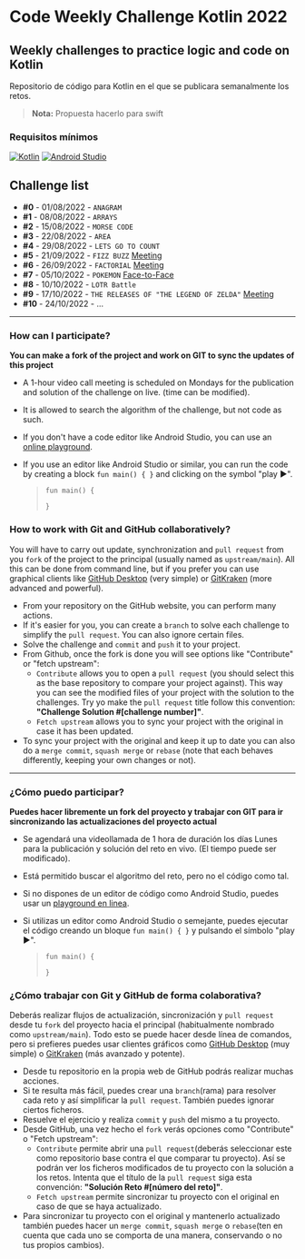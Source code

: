 # Code Weekly Challenge Kotlin 2022
## Weekly challenges to practice logic and code on Kotlin

Repositorio de código para Kotlin en el que se publicara semanalmente los retos.
> **Nota:** Propuesta hacerlo para swift

### Requisitos mínimos
[![Kotlin](https://img.shields.io/badge/Kotlin-1.5-purple?longCache=true&style=popout-square)](https://kotlinlang.org)
[![Android Studio](https://img.shields.io/badge/Android_Studio-4.2-blue.svg?longCache=true&style=popout-square)](https://developer.android.com/studio)

## Challenge list

* **#0** - 01/08/2022 - `ANAGRAM`
* **#1** - 08/08/2022 - `ARRAYS`
* **#2** - 15/08/2022 - `MORSE CODE`
* **#3** - 22/08/2022 - `AREA`
* **#4** - 29/08/2022 - `LETS GO TO COUNT`
* **#5** - 21/09/2022 - `FIZZ BUZZ` [Meeting](https://teams.microsoft.com/l/meetup-join/19%3ameeting_MDVjMTBhYjEtOTgwNi00ZjhmLTg2MWItOWY5ZTg4YmVmMjZj%40thread.v2/0?context=%7b%22Tid%22%3a%221c2e43f6-6d3f-44ae-b2fd-74b20c01ed03%22%2c%22Oid%22%3a%22cc731782-0ffe-4e21-a63a-ef49944b2c8a%22%7d)
* **#6** - 26/09/2022 - `FACTORIAL` [Meeting](https://teams.microsoft.com/l/meetup-join/19%3ameeting_NGNhMWI1MWItZTQ0Ni00MDFkLWI4YmEtMmE0MTViNTlhZWE3%40thread.v2/0?context=%7b%22Tid%22%3a%221c2e43f6-6d3f-44ae-b2fd-74b20c01ed03%22%2c%22Oid%22%3a%22cc731782-0ffe-4e21-a63a-ef49944b2c8a%22%7d)
* **#7** - 05/10/2022 - `POKEMON` [Face-to-Face](...)
* **#8** - 10/10/2022 - `LOTR Battle`
* **#9** - 17/10/2022 - `THE RELEASES OF "THE LEGEND OF ZELDA"` [Meeting](https://teams.microsoft.com/l/meetup-join/19%3ameeting_NGNhMWI1MWItZTQ0Ni00MDFkLWI4YmEtMmE0MTViNTlhZWE3%40thread.v2/0?context=%7b%22Tid%22%3a%221c2e43f6-6d3f-44ae-b2fd-74b20c01ed03%22%2c%22Oid%22%3a%22cc731782-0ffe-4e21-a63a-ef49944b2c8a%22%7d)
* **#10** - 24/10/2022 - ...
---

### How can I participate?

**You can make a fork of the project and work on GIT to sync the updates of this project**

* A 1-hour video call meeting is scheduled on Mondays for the publication and solution of the challenge on live. (time can be modified).
* It is allowed to search the algorithm of the challenge, but not code as such.
* If you don't have a code editor like Android Studio, you can use an [online playground](https://play.kotlinlang.org/).
* If you use an editor like Android Studio or similar, you can run the code by creating a block `fun main() { }` and clicking on the symbol "play ►".

  > 	fun main() {
  >     
  > 	}

### How to work with Git and GitHub collaboratively?

You will have to carry out update, synchronization and `pull request` from you `fork` of the project to the principal (usually named as `upstream/main`).
All this can be done from command line, but if you prefer you can use graphical clients like [GitHub Desktop](https://desktop.github.com/) (very simple) or [GitKraken](https://www.gitkraken.com/invite/cZWhJq1v) (more advanced and powerful).

* From your repository on the GitHub website, you can perform many actions.
* If it's easier for you, you can create a `branch` to solve each challenge to simplify the `pull request`. You can also ignore certain files.
* Solve the challenge and `commit` and `push` it to your project.
* From Github, once the fork is done you will see options like "Contribute" or "fetch upstream":
    * `Contribute` allows you to open a `pull request` (you should select this as the base repository to compare your project against). This way you can see the modified files of your project with the solution to the challenges. Try yo make the `pull request` title follow this convention: **"Challenge Solution #[challenge number]"**.
    * `Fetch upstream` allows you to sync your project with the original in case it has been updated.
* To sync your project with the original and keep it up to date you can also do a `merge commit`, `squash merge` or `rebase` (note that each behaves differently, keeping your own changes or not).

---

### ¿Cómo puedo participar?

**Puedes hacer libremente un fork del proyecto y trabajar con GIT para ir sincronizando las actualizaciones del proyecto actual**

* Se agendará una videollamada de 1 hora de duración los días Lunes para la publicación y solución del reto en vivo. (El tiempo puede ser modificado).
* Está permitido buscar el algoritmo del reto, pero no el código como tal.
* Si no dispones de un editor de código como Android Studio, puedes usar un [playground en linea](https://play.kotlinlang.org/).
* Si utilizas un editor como Android Studio o semejante, puedes ejecutar el código creando un bloque `fun main() { }` y pulsando el símbolo "play ►".

  > 	fun main() {
  >     
  > 	}

### ¿Cómo trabajar con Git y GitHub de forma colaborativa?

Deberás realizar flujos de actualización, sincronización y `pull request` desde tu `fork` del proyecto hacia el principal (habitualmente nombrado como `upstream/main`).
Todo esto se puede hacer desde línea de comandos, pero si prefieres puedes usar clientes gráficos como [GitHub Desktop](https://desktop.github.com/) (muy simple) o [GitKraken](https://www.gitkraken.com/invite/cZWhJq1v) (más avanzado y potente).

* Desde tu repositorio en la propia web de GitHub podrás realizar muchas acciones.
* Si te resulta más fácil, puedes crear una `branch`(rama) para resolver cada reto y así simplificar la `pull request`. También puedes ignorar ciertos ficheros.
* Resuelve el ejercicio y realiza `commit` y `push` del mismo a tu proyecto.
* Desde GitHub, una vez hecho el `fork` verás opciones como "Contribute" o "Fetch upstream":
    * `Contribute` permite abrir una `pull request`(deberás seleccionar este como repositorio base contra el que comparar tu proyecto). Así se podrán ver los ficheros modificados de tu proyecto con la solución a los retos. Intenta que el título de la `pull request` siga esta convención: **"Solución Reto #[número del reto]"**.
    * `Fetch upstream` permite sincronizar tu proyecto con el original en caso de que se haya actualizado.
* Para sincronizar tu proyecto con el original y mantenerlo actualizado también puedes hacer un `merge commit`, `squash merge` o `rebase`(ten en cuenta que cada uno se comporta de una manera, conservando o no tus propios cambios).